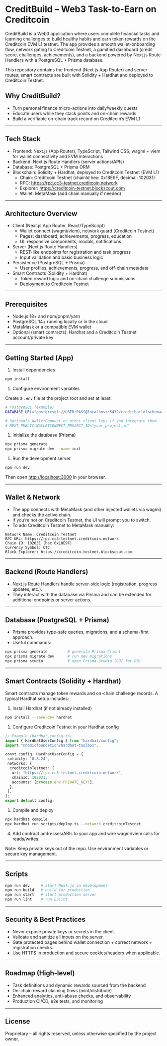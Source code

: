 # CreditBuild – Web3 Task-to-Earn on Creditcoin

CreditBuild is a Web3 application where users complete financial tasks and learning challenges to build healthy habits and earn token rewards on the Creditcoin EVM L1 testnet. The app provides a smooth wallet-onboarding flow, network gating to Creditcoin Testnet, a gamified dashboard (credit score, challenges, achievements), and a backend powered by Next.js Route Handlers with a PostgreSQL + Prisma database.

This repository contains the frontend (Next.js App Router) and server routes; smart contracts are built with Solidity + Hardhat and deployed to Creditcoin Testnet.

## Why CreditBuild?

- Turn personal finance micro-actions into daily/weekly quests
- Educate users while they stack points and on-chain rewards
- Build a verifiable on-chain track record on Creditcoin’s EVM L1

---

## Tech Stack

- Frontend: Next.js (App Router), TypeScript, Tailwind CSS, wagmi + viem for wallet connectivity and EVM interactions
- Backend: Next.js Route Handlers (server actions/APIs)
- Database: PostgreSQL + Prisma ORM
- Blockchain: Solidity + Hardhat, deployed to Creditcoin Testnet (EVM L1)
  - Chain: Creditcoin Testnet (chainId hex: 0x18E9F, decimal: 102031)
  - RPC: <https://rpc.cc3-testnet.creditcoin.network>
  - Explorer: <https://creditcoin-testnet.blockscout.com>
  - Wallet: MetaMask (add chain manually if needed)

---

## Architecture Overview

- Client (Next.js App Router, React/TypeScript)
  - Wallet connect (wagmi/viem), network guard (Creditcoin Testnet)
  - Pages: dashboard, achievements, progress, education
  - UI: responsive components, modals, notifications
- Server (Next.js Route Handlers)
  - REST-like endpoints for registration and task progress
  - Input validation and basic business logic
- Persistence (PostgreSQL + Prisma)
  - User profiles, achievements, progress, and off-chain metadata
- Smart Contracts (Solidity + Hardhat)
  - Token reward logic and on-chain challenge submissions
  - Deployment to Creditcoin Testnet

---

## Prerequisites

- Node.js 18+ and npm/pnpm/yarn
- PostgreSQL 14+ running locally or in the cloud
- MetaMask or a compatible EVM wallet
- Optional (smart contracts): Hardhat and a Creditcoin Testnet account/private key

---

## Getting Started (App)

1. Install dependencies

```bash
npm install
```

1. Configure environment variables

Create a `.env` file at the project root and set at least:

```bash
# PostgreSQL (example)
DATABASE_URL="postgresql://USER:PASS@localhost:5432/creditbuild?schema=public"

# Optional: WalletConnect or other client keys if you integrate them
# NEXT_PUBLIC_WALLETCONNECT_PROJECT_ID="your_project_id"
```

1. Initialize the database (Prisma)

```bash
npx prisma generate
npx prisma migrate dev --name init
```

1. Run the development server

```bash
npm run dev
```

Then open <http://localhost:3000> in your browser.

---

## Wallet & Network

- The app connects with MetaMask (and other injected wallets via wagmi) and checks the active chain.
- If you’re not on Creditcoin Testnet, the UI will prompt you to switch.
- To add Creditcoin Testnet to MetaMask manually:

```text
Network Name: Creditcoin Testnet
RPC URL: https://rpc.cc3-testnet.creditcoin.network
Chain ID: 102031 (hex 0x18E9F)
Currency Symbol: CTC
Block Explorer: https://creditcoin-testnet.blockscout.com
```

---

## Backend (Route Handlers)

- Next.js Route Handlers handle server-side logic (registration, progress updates, etc.).
- They interact with the database via Prisma and can be extended for additional endpoints or server actions.

---

## Database (PostgreSQL + Prisma)

- Prisma provides type-safe queries, migrations, and a schema-first approach.
- Useful commands:

```bash
npx prisma generate         # generate Prisma Client
npx prisma migrate dev      # run dev migrations
npx prisma studio           # open Prisma Studio (GUI for DB)
```

---

## Smart Contracts (Solidity + Hardhat)

Smart contracts manage token rewards and on-chain challenge records. A typical Hardhat setup includes:

1. Install Hardhat (if not already installed)

```bash
npm install --save-dev hardhat
```

1. Configure Creditcoin Testnet in your Hardhat config

```ts
// Example (hardhat.config.ts)
import { HardhatUserConfig } from "hardhat/config";
import "@nomicfoundation/hardhat-toolbox";

const config: HardhatUserConfig = {
 solidity: "0.8.24",
 networks: {
  creditcoinTestnet: {
   url: "https://rpc.cc3-testnet.creditcoin.network",
   chainId: 102031,
   accounts: [process.env.PRIVATE_KEY!],
  },
 },
};
export default config;
```

1. Compile and deploy

```bash
npx hardhat compile
npx hardhat run scripts/deploy.ts --network creditcoinTestnet
```

4) Add contract addresses/ABIs to your app and wire wagmi/viem calls for reads/writes.

Note: Keep private keys out of the repo. Use environment variables or secure key management.

---

## Scripts

```bash
npm run dev     # start Next.js in development
npm run build   # build for production
npm run start   # start production server
npm run lint    # run ESLint
```

---

## Security & Best Practices

- Never expose private keys or secrets in the client.
- Validate and sanitize all inputs on the server.
- Gate protected pages behind wallet connection + correct network + registration checks.
- Use HTTPS in production and secure cookies/headers when applicable.

---

## Roadmap (High-level)

- Task definitions and dynamic rewards sourced from the backend
- On-chain reward claiming flows (mint/distribute)
- Enhanced analytics, anti-abuse checks, and observability
- Production CI/CD, e2e tests, and monitoring

---

## License

Proprietary – all rights reserved, unless otherwise specified by the project owner.
